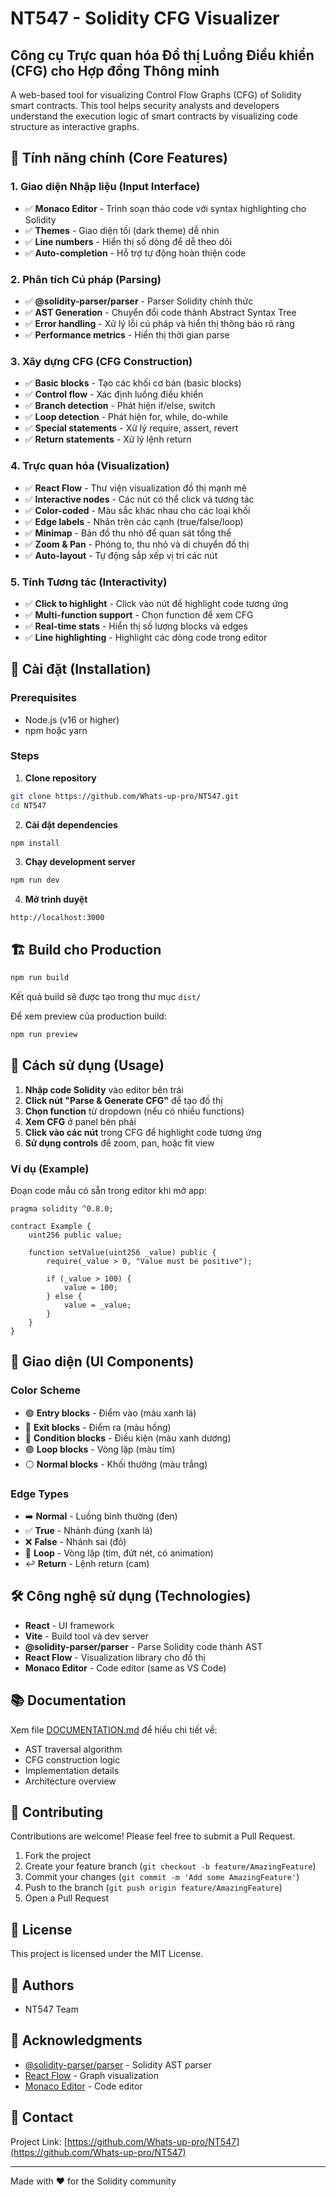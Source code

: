 # NT547 - Solidity CFG Visualizer

## Công cụ Trực quan hóa Đồ thị Luồng Điều khiển (CFG) cho Hợp đồng Thông minh

A web-based tool for visualizing Control Flow Graphs (CFG) of Solidity smart contracts. This tool helps security analysts and developers understand the execution logic of smart contracts by visualizing code structure as interactive graphs.

## 🎯 Tính năng chính (Core Features)

### 1. Giao diện Nhập liệu (Input Interface)
- ✅ **Monaco Editor** - Trình soạn thảo code với syntax highlighting cho Solidity
- ✅ **Themes** - Giao diện tối (dark theme) dễ nhìn
- ✅ **Line numbers** - Hiển thị số dòng để dễ theo dõi
- ✅ **Auto-completion** - Hỗ trợ tự động hoàn thiện code

### 2. Phân tích Cú pháp (Parsing)
- ✅ **@solidity-parser/parser** - Parser Solidity chính thức
- ✅ **AST Generation** - Chuyển đổi code thành Abstract Syntax Tree
- ✅ **Error handling** - Xử lý lỗi cú pháp và hiển thị thông báo rõ ràng
- ✅ **Performance metrics** - Hiển thị thời gian parse

### 3. Xây dựng CFG (CFG Construction)
- ✅ **Basic blocks** - Tạo các khối cơ bản (basic blocks)
- ✅ **Control flow** - Xác định luồng điều khiển
- ✅ **Branch detection** - Phát hiện if/else, switch
- ✅ **Loop detection** - Phát hiện for, while, do-while
- ✅ **Special statements** - Xử lý require, assert, revert
- ✅ **Return statements** - Xử lý lệnh return

### 4. Trực quan hóa (Visualization)
- ✅ **React Flow** - Thư viện visualization đồ thị mạnh mẽ
- ✅ **Interactive nodes** - Các nút có thể click và tương tác
- ✅ **Color-coded** - Màu sắc khác nhau cho các loại khối
- ✅ **Edge labels** - Nhãn trên các cạnh (true/false/loop)
- ✅ **Minimap** - Bản đồ thu nhỏ để quan sát tổng thể
- ✅ **Zoom & Pan** - Phóng to, thu nhỏ và di chuyển đồ thị
- ✅ **Auto-layout** - Tự động sắp xếp vị trí các nút

### 5. Tính Tương tác (Interactivity)
- ✅ **Click to highlight** - Click vào nút để highlight code tương ứng
- ✅ **Multi-function support** - Chọn function để xem CFG
- ✅ **Real-time stats** - Hiển thị số lượng blocks và edges
- ✅ **Line highlighting** - Highlight các dòng code trong editor

## 🚀 Cài đặt (Installation)

### Prerequisites
- Node.js (v16 or higher)
- npm hoặc yarn

### Steps

1. **Clone repository**
```bash
git clone https://github.com/Whats-up-pro/NT547.git
cd NT547
```

2. **Cài đặt dependencies**
```bash
npm install
```

3. **Chạy development server**
```bash
npm run dev
```

4. **Mở trình duyệt**
```
http://localhost:3000
```

## 🏗️ Build cho Production

```bash
npm run build
```

Kết quả build sẽ được tạo trong thư mục `dist/`

Để xem preview của production build:
```bash
npm run preview
```

## 📖 Cách sử dụng (Usage)

1. **Nhập code Solidity** vào editor bên trái
2. **Click nút "Parse & Generate CFG"** để tạo đồ thị
3. **Chọn function** từ dropdown (nếu có nhiều functions)
4. **Xem CFG** ở panel bên phải
5. **Click vào các nút** trong CFG để highlight code tương ứng
6. **Sử dụng controls** để zoom, pan, hoặc fit view

### Ví dụ (Example)

Đoạn code mẫu có sẵn trong editor khi mở app:

```solidity
pragma solidity ^0.8.0;

contract Example {
    uint256 public value;
    
    function setValue(uint256 _value) public {
        require(_value > 0, "Value must be positive");
        
        if (_value > 100) {
            value = 100;
        } else {
            value = _value;
        }
    }
}
```

## 🎨 Giao diện (UI Components)

### Color Scheme

- 🟢 **Entry blocks** - Điểm vào (màu xanh lá)
- 🔴 **Exit blocks** - Điểm ra (màu hồng)
- 🔵 **Condition blocks** - Điều kiện (màu xanh dương)
- 🟣 **Loop blocks** - Vòng lặp (màu tím)
- ⚪ **Normal blocks** - Khối thường (màu trắng)

### Edge Types

- ➡️ **Normal** - Luồng bình thường (đen)
- ✅ **True** - Nhánh đúng (xanh lá)
- ❌ **False** - Nhánh sai (đỏ)
- 🔄 **Loop** - Vòng lặp (tím, đứt nét, có animation)
- ↩️ **Return** - Lệnh return (cam)

## 🛠️ Công nghệ sử dụng (Technologies)

- **React** - UI framework
- **Vite** - Build tool và dev server
- **@solidity-parser/parser** - Parse Solidity code thành AST
- **React Flow** - Visualization library cho đồ thị
- **Monaco Editor** - Code editor (same as VS Code)

## 📚 Documentation

Xem file [DOCUMENTATION.md](./DOCUMENTATION.md) để hiểu chi tiết về:
- AST traversal algorithm
- CFG construction logic
- Implementation details
- Architecture overview

## 🤝 Contributing

Contributions are welcome! Please feel free to submit a Pull Request.

1. Fork the project
2. Create your feature branch (`git checkout -b feature/AmazingFeature`)
3. Commit your changes (`git commit -m 'Add some AmazingFeature'`)
4. Push to the branch (`git push origin feature/AmazingFeature`)
5. Open a Pull Request

## 📝 License

This project is licensed under the MIT License.

## 👥 Authors

- NT547 Team

## 🙏 Acknowledgments

- [@solidity-parser/parser](https://github.com/solidity-parser/parser) - Solidity AST parser
- [React Flow](https://reactflow.dev/) - Graph visualization
- [Monaco Editor](https://microsoft.github.io/monaco-editor/) - Code editor

## 📧 Contact

Project Link: [https://github.com/Whats-up-pro/NT547](https://github.com/Whats-up-pro/NT547)

---

Made with ❤️ for the Solidity community